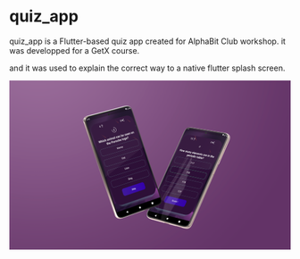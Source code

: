 # quiz_app

quiz_app is a Flutter-based quiz app created for AlphaBit Club workshop. it was developped for a GetX course.

and it was used to explain the correct way to a native flutter splash screen.

![quiz_app](https://github.com/ZuxxLo/quiz_app/blob/master/quiz.png)




 

